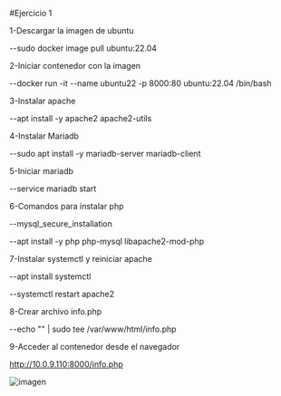 #Ejercicio 1

1-Descargar la imagen de ubuntu

--sudo docker image pull ubuntu:22.04

2-Iniciar contenedor con la imagen

--docker run -it --name ubuntu22 -p 8000:80 ubuntu:22.04 /bin/bash

3-Instalar apache

--apt install -y apache2 apache2-utils

4-Instalar Mariadb

--sudo apt install -y mariadb-server mariadb-client

5-Iniciar mariadb

--service mariadb start

6-Comandos para instalar php

--mysql_secure_installation

--apt install -y php php-mysql libapache2-mod-php

7-Instalar systemctl y reiniciar apache

--apt install systemctl

--systemctl restart apache2

8-Crear archivo info.php

--echo "<?php phpinfo(); ?>" | sudo tee /var/www/html/info.php

9-Acceder al contenedor desde el navegador

http://10.0.9.110:8000/info.php

![imagen](https://github.com/user-attachments/assets/6355a797-5c58-4857-8081-c8530a63dc2f)


